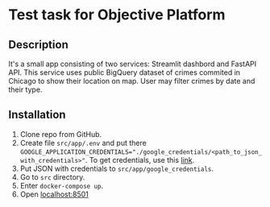 # Test task for Objective Platform

## Description

It's a small app consisting of two services: Streamlit dashbord and FastAPI API.
This service uses public BigQuery dataset of crimes commited in Chicago to show their location on map.
User may filter crimes by date and their type.

## Installation

1. Clone repo from GitHub.
2. Create file `src/app/.env` and put there `GOOGLE_APPLICATION_CREDENTIALS="./google_credentials/<path_to_json_with_credentials>"`.
To get credentials, use this [link](https://cloud.google.com/bigquery/docs/reference/libraries#setting_up_authentication).
3. Put JSON with credentials to `src/app/google_credentials`.
4. Go to `src` directory.
5. Enter `docker-compose up`.
6. Open [localhost:8501](localhost:8501)
